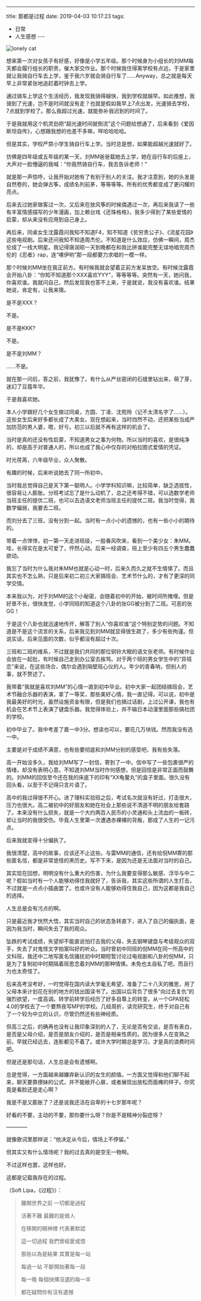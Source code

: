
---
title: 那都是过程
date: 2019-04-03 10:17:23
tags:
  - 日常
  - 人生感想
---​

![lonely cat](/images/article-cover-weibo-lonely.png)

想来第一次对女孩子有好感，好像是小学五年级。那个时候身为小组长的刘MM每天都会履行组长的职责，催大家交作业。那个时候我住得离学校有点远，于是家里就让我骑自行车去上学，鉴于我六岁就会骑自行车了……Anyway，总之就是每天早上非常紧张地追赶着时钟去上学。

<!--more-->

通过骑车上学这个生活经历，我发现我骑得越快，我到学校就越早。如此推想，我骑到了光速，岂不是时间就没有走？也就是假如我早上7点出发，光速骑去学校，7点就到学校了。那么我超过光速，就能弥补我迟到的时间了。

于是我就用这个机灵劲把“超光速时间就倒流”这个问题给想通了，后来看到《爱因斯坦自传》，心想跟我想的也差不多嘛，咩哈哈哈哈。

但是其实，学校严禁小学生骑自行车上学。当时总是想，如果能超越光速就好了。

仿佛是四年级或五年级的某一天，刘MM爸爸载她去上学，她在自行车的后座上，大声对一脸懵逼的我喊：“你竟然骑自行车，我去告诉老师！”

​就是那一声惊呼，让我开始对她有了有别于别人的关注。我才注意到，她的头发是自然卷的，她会弹古筝，成绩名列前茅，等等等等。所有的优秀都变成了更闪耀的亮点。

后来去过她家做客过一次，又后来在放风筝的时候偶遇过一次，再后来我读了一些有丰富情感描写的少年漫画，加上赖台戏《还珠格格》，我多少得到了某些爱情的启蒙，却从来没有应用到自己身上。

再后来，同桌女生沈露霞问我知不知道F4，知不知道《贫穷贵公子》、《流星花园》这些电视剧。后来还问我知不知道周杰伦。不知道是什么效应，仿佛一瞬间，周杰伦成了一线大明星。我记得唐润昭一天到晚都在和我比拼谁能完整无误地唱完周杰伦的《忍者》rap，连“噢伊哟”那一段都要力求唱的一模一样。

那个时候刘MM坐在我正前方。有时候我就会望着正前方发呆放空。有时候沈露霞会开始八卦：“你知不知道那个XXX喜欢YYY”，等等等等。突然有一天，她问我，你喜欢谁。我就问自己，然后发现我也答不上来，于是就说，我没有喜欢谁。结果她说，肯定有，让我来猜。

是不是XXX？

不是。

是不是KKK?

不是。

是不是刘MM？

……不是。

就在那一问后，答之前，我犹豫了。有什么从严丝密闭的石缝里钻出来，萌了芽，迷幻了豆蔻年华。

于是我喜欢她。

本人小学跟好几个女生做过同桌，方圆、丁凌、沈苑玲（记不太清名字了……）。这些女生后来好多都长成了大美女。现在想起来，当时岿然不动，还把某些当成严加防范的男人婆，嗯，好亏。初三以后就不再有这样的机会了。

当时是真的还没有性启蒙，不知道男女之事为何物。所以当时的喜欢，是很纯净的，却是高于对普通人的，所以也成了我心中仅存的对柏拉图式爱情的凭证。

​时光荏苒，六年级毕业，众人聚散。

​有趣的时候，后来听说她去了同一所初中。

当时我总觉得自己是天下第一聪明人。小学学科知识嘛，比较简单，缺乏选拔性，很容易让人膨胀。​分班考试忘了是什么动机了，总之还考得不错，可以选数学老师当班主任的提优二班，也可以去选语文老师当班主任的提优二班。我当时觉得，我数学偏弱，我要去二班。

而刘分去了三班，没有分到一起。当时有一点小小的遗憾的，也有一些小小的期待的。

带着一点悻悻，初一第一天走进班级，一股春风吹来，看到一个美少女：朱MM。​哇，长得实在是太可爱了，怦然心动。后来一经调查，班上至少有四五个男生蠢蠢欲动。

我忘了当时为什么我对朱MM也就是心动一时，后来久而久之就不生情愫了。而且其实也不怎么熟，只是后来初二初三大家搞班会、艺术节什么的，才有了更深的同学交情。​

本来我以为，对于刘MM的这个小秘密，会随着初中的开始，被时间所掩埋。但是好景不长，很快发觉，小学同班的知道这个八卦的张GG被分到了二班。可恶的张GG！

于是这个八卦也就迅速地传开，解答了别人“你喜欢谁”这个特别定势的问题。不知道是不是这个流言的关系，后来我见到刘MM就显得很生疏了，多少有些拘谨。但说实话，后来见面的次数，似乎都没有超过十次。

三班和二班的维系，不过就是我们共同的那位铜铃大眼的语文张老师。有时候作业会放在一起批，有时候自己走到办公室去挨骂。对于两个班的男女学生中的“异班恋”来说，在这些场合，偶尔会遇到隔壁班心仪的人。年少的青春呐，但别人的事，就不赘述了。

我带着“我就是喜欢刘MM”的心情一直到初中毕业。初中大家一起团结搞班会，艺术节融合乐器的表演，拿了一等奖，那些美好心情，我一直记得。可以说，初中是我最美好的时光，虽然设施资金有限，但是我们也搞过话剧，上过公开课，我也有机会在艺术节上表演了键盘乐器。我觉得体验上，并不输日本动漫里面那些搞社团的学校。

初中毕业了。我中考差了嘉一中3分。想读也可以，要花几万块钱。然而我没有选一中。

主要是对于成绩不满意，也有些要彻底和刘MM分别的感受吧，我有些失落。

高一开始没多久，我给刘MM写了一封信，寄到了一中。信中写了一些包裹很严的情绪，却没有表明心意。不知道刘MM当时作何感想，但是回信是非常正面而鼓舞的。刘MM的回信至今还在我的床底下的印有“XX龟鳖丸”的盒子里面。很久没有回头看，以至于不记得只言片语了。

高中的我过得很不开心。进了理科实验班之后，考试名次就没有好过，打击很大，压力也很大。高二被初中的好朋友和她在社会上那些说不清道不明的朋友给套路了。本来没有什么损失，就是一个大约两百人民币的小灵通和头上流血的一板砖，却让当时的我很受伤。毕竟人生里第一次遭遇赤裸裸的背叛，那成了人生的一记污点。

后来我就变得十分偏执了。

​我很清楚，高中的故事，应该还不止这些。与雷MM的通信，还有给倪MM寄的那些匿名信，都是非常诡怪的黑历史。写不下来，是因为还是无法面对当时的自己。

其实现在回想，明明没有什么重大的伤害，为什么我要变得那么敏感、浮华与中二呢？假如当时有一个人能够劝得住我就好了，告诉我，其实这些所谓的人生打击，不过就是一点点小插曲罢了。也或许没有人能够劝得住我自己，因为这都是我自己的选择。

人生总是会有污点的啊。

只是最近我才恍然大悟，其实当时自己的状态急转直下，进入了自己的偏执面，是因为我当时，瞬间失去了我的观众。

坠跌的考试成绩，失望却不能直说怕打击我的父母，​失去钢琴键盘与考级观众的双手，失去了对鬼怪文字拍案叫好的听众。当时曾初中同班的倪MM在同一所高中的文科班，我还中二地写匿名信骚扰初中时期短暂讨论过电视剧和八卦的倪MM，只是为了复制初中时期隔着班思念着刘MM的那种情愫。未免也太自私了吧，而且行为也太奇怪了。

​后来高考没考好，一时觉得在国内读大学毫无希望，准备了二十八天的雅思，用了父母本来计划花在别的地方的钱出国读书了。出国以后背负了很多“向过去复仇”的强烈欲望，一度高调。转学前转学后经历了好多自尊上的转变，从一个GPA轻松4.0的学校去了一个要熬夜写MP的学校。几经周折，读完研究生，终于对自己有了一个较为中立的认识，尽管仍然还有些神经质。

​但高三之后，的确再也没有让我印象深刻的人了，无论是否有交谈，是否有表白，是否是父母介绍，是否是朋友介绍的，是否是相亲性质的。因为很多人在变熟之前，早就已经远去，连影都见不着了。或许大学时期总是学习，才是真的浪费时间吧。

但是还是那句话，人生总是会有遗憾啊。

总是觉得，一方面越来越嫌弃新认识的女生的颜值。一方面又觉得和他们聊不起来，聊天要靠撩妹的公式，并不能敞开心扉，或者展现出放松而面瘫的样子。你究竟是看脸还是走心啊？

我是不是又膨胀了？还是说我还活在自卑的十七岁那年呢？

好看的不要，主动的不要，那你要什么呀？你是不是精神分裂症呀？

————

就像歌词里那样说：“他决定从今后，情场上不停留。”

但其实又有什么情场呢？我的过去真的是空无一物啊。

不过这样也罢，这样也好。

这都是记载我存在的过程。

（Soft Lipa，《过程》）：

>離開世界之前 一切都是過程
>
>活著不難 最難的是做人
>
>在移開的眼神裡 代表著默認
>
>這一切過程 我們曾經愛或恨
>
>那些以為是結果 其實是每一站
>
>每過一站 不斷開始著每一段
>
>每一晚 每個抉擇沒選的每一半
>
>都在疑問你有沒有遺憾
